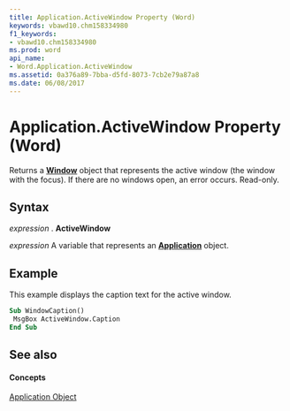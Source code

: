 ```yaml
---
title: Application.ActiveWindow Property (Word)
keywords: vbawd10.chm158334980
f1_keywords:
- vbawd10.chm158334980
ms.prod: word
api_name:
- Word.Application.ActiveWindow
ms.assetid: 0a376a89-7bba-d5fd-8073-7cb2e79a87a8
ms.date: 06/08/2017
---
```



# Application.ActiveWindow Property (Word)

Returns a  **[Window](Word.Window.md)** object that represents the active window (the window with the focus). If there are no windows open, an error occurs. Read-only.


## Syntax

 _expression_ . **ActiveWindow**

 _expression_ A variable that represents an **[Application](Word.Application.md)** object.


## Example

This example displays the caption text for the active window.


```vb
Sub WindowCaption() 
 MsgBox ActiveWindow.Caption 
End Sub
```


## See also


#### Concepts


[Application Object](Word.Application.md)

